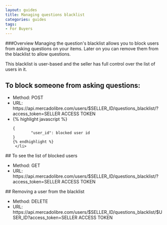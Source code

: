 ```yaml
---
layout: guides
title: Managing questions blacklist
categories: guides
tags: 
- For Buyers
---
```


###Overview
Managing the question's blacklist allows you to block users from asking questions on your items. Later on you can remove them from the blacklist to allow questions.

This blacklist is user-based and the seller has full control over the list of users in it.

## To block someone from asking questions:

   <ul>
     <li> Method: POST</li>
     <li> URL: https://api.mercadolibre.com/users/$SELLER_ID/questions_blacklist/?access_token=SELLER ACCESS TOKEN</li>
     <li>
   	{% highlight javascript %}

   	{
            "user_id": blocked user id
   	}
   	{% endhighlight %}
     </li>
   </ul>
## To see the list of blocked users

   <ul>
     <li> Method: GET</li>
     <li> URL: https://api.mercadolibre.com/users/$SELLER_ID/questions_blacklist/?access_token=SELLER ACCESS TOKEN</li>
   </ul>
## Removing a user from the blacklist

   <ul>
     <li> Method: DELETE</li>
     <li> URL: https://api.mercadolibre.com/users/$SELLER_ID/questions_blacklist/$USER_ID?access_token=SELLER ACCESS TOKEN</li>
   </ul>


